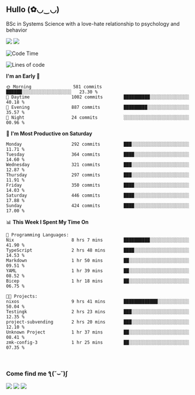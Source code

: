 <h2>Hullo (✿◡‿◡)</h2>

BSc in Systems Science with a love-hate relationship to psychology and behavior

<img src="https://github-readme-activity-graph.vercel.app/graph?username=hedonicadapter&theme=high-contrast"/>
<img src="https://github-readme-stats-git-masterrstaa-rickstaa.vercel.app/api?username=hedonicadapter&theme=highcontrast"/>

<!--START_SECTION:waka-->
![Code Time](http://img.shields.io/badge/Code%20Time-1%2C417%20hrs%2030%20mins-blue)

![Lines of code](https://img.shields.io/badge/From%20Hello%20World%20I%27ve%20Written-3.9%20million%20lines%20of%20code-blue)

**I'm an Early 🐤** 

```text
🌞 Morning                581 commits         ██████░░░░░░░░░░░░░░░░░░░   23.30 % 
🌆 Daytime                1002 commits        ██████████░░░░░░░░░░░░░░░   40.18 % 
🌃 Evening                887 commits         █████████░░░░░░░░░░░░░░░░   35.57 % 
🌙 Night                  24 commits          ░░░░░░░░░░░░░░░░░░░░░░░░░   00.96 % 
```
📅 **I'm Most Productive on Saturday** 

```text
Monday                   292 commits         ███░░░░░░░░░░░░░░░░░░░░░░   11.71 % 
Tuesday                  364 commits         ████░░░░░░░░░░░░░░░░░░░░░   14.60 % 
Wednesday                321 commits         ███░░░░░░░░░░░░░░░░░░░░░░   12.87 % 
Thursday                 297 commits         ███░░░░░░░░░░░░░░░░░░░░░░   11.91 % 
Friday                   350 commits         ████░░░░░░░░░░░░░░░░░░░░░   14.03 % 
Saturday                 446 commits         ████░░░░░░░░░░░░░░░░░░░░░   17.88 % 
Sunday                   424 commits         ████░░░░░░░░░░░░░░░░░░░░░   17.00 % 
```


📊 **This Week I Spent My Time On** 

```text
💬 Programming Languages: 
Nix                      8 hrs 7 mins        ██████████░░░░░░░░░░░░░░░   41.90 % 
TypeScript               2 hrs 48 mins       ████░░░░░░░░░░░░░░░░░░░░░   14.53 % 
Markdown                 1 hr 50 mins        ██░░░░░░░░░░░░░░░░░░░░░░░   09.51 % 
YAML                     1 hr 39 mins        ██░░░░░░░░░░░░░░░░░░░░░░░   08.52 % 
Bicep                    1 hr 18 mins        ██░░░░░░░░░░░░░░░░░░░░░░░   06.75 % 

🐱‍💻 Projects: 
nixos                    9 hrs 41 mins       █████████████░░░░░░░░░░░░   50.04 % 
Testingk                 2 hrs 23 mins       ███░░░░░░░░░░░░░░░░░░░░░░   12.35 % 
project-subvending       2 hrs 20 mins       ███░░░░░░░░░░░░░░░░░░░░░░   12.10 % 
Unknown Project          1 hr 37 mins        ██░░░░░░░░░░░░░░░░░░░░░░░   08.41 % 
zmk-config-3             1 hr 25 mins        ██░░░░░░░░░░░░░░░░░░░░░░░   07.35 % 
```


<!--END_SECTION:waka-->

<br/>
<h3>Come find me ƪ(˘⌣˘)ʃ </h3>

<a href="https://hedonicadapter.com/"><img src="https://img.shields.io/badge/-Portfolio-3423A6?style=flat-square&logo=Google-Chrome&logoColor=white"/></a>
<a href="www.linkedin.com/in/sam-herman"><img src="https://img.shields.io/badge/-Sam%20Herman-0077B5?style=flat-square&logo=Linkedin&logoColor=white"/></a>
<a href="mailto:mailservice.samherman@gamil.com"><img src="https://img.shields.io/badge/-mailservice.samherman@gamil.com-D14836?style=flat-square&logo=Gmail&logoColor=white"/></a>

<!--
**cdthomp1/cdthomp1** is a ✨ _special_ ✨ repository because its `README.md` (this file) appears on your GitHub profile.


----
Credit: [cdthomp1](https://github.com/cdthomp1)

Last Edited on: 19/11/2020
